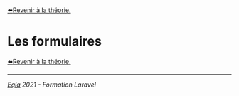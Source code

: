 [:arrow_left:Revenir à la théorie.](../Theo/README.md)
<h1>Les formulaires</h1>




[:arrow_left:Revenir à la théorie.](../Theo/README.md)

---
_[Eqla](http://www.eqla.be) 2021 - Formation Laravel_